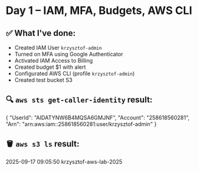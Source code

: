 # Day 1 – IAM, MFA, Budgets, AWS CLI

## ✅ What I've done:
- Created IAM User `krzysztof-admin`
- Turned on MFA using Google Authenticator
- Activated IAM Access to Billing
- Created budget $1 with alert
- Configurated AWS CLI (profile `krzysztof-admin`)
- Created test bucket S3

## 🔍 `aws sts get-caller-identity` result:
{
    "UserId": "AIDATYNW6B4MQSA6GMJNF",
    "Account": "258618560281",
    "Arn": "arn:aws:iam::258618560281:user/krzysztof-admin"
}

## 🪣  `aws s3 ls` result:
2025-09-17 09:05:50 krzysztof-aws-lab-2025
